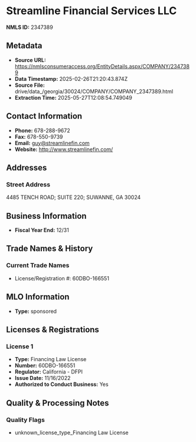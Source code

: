 # Streamline Financial Services LLC

**NMLS ID:** 2347389

## Metadata
- **Source URL:** https://nmlsconsumeraccess.org/EntityDetails.aspx/COMPANY/2347389
- **Data Timestamp:** 2025-02-26T21:20:43.874Z
- **Source File:** drive/data_/georgia/30024/COMPANY/COMPANY_2347389.html
- **Extraction Time:** 2025-05-27T12:08:54.749049

## Contact Information
- **Phone:** 678-288-9672
- **Fax:** 678-550-9739
- **Email:** guy@streamlinefin.com
- **Website:** http://www.streamlinefin.com/

## Addresses
### Street Address
4485 TENCH ROAD; SUITE 220; SUWANNE, GA 30024

## Business Information
- **Fiscal Year End:** 12/31

## Trade Names & History
### Current Trade Names
- License/Registration #: 60DBO-166551

## MLO Information
- **Type:** sponsored

## Licenses & Registrations

### License 1
- **Type:** Financing Law License
- **Number:** 60DBO-166551
- **Regulator:** California - DFPI
- **Issue Date:** 11/16/2022
- **Authorized to Conduct Business:** Yes

## Quality & Processing Notes
### Quality Flags
- unknown_license_type_Financing Law License
